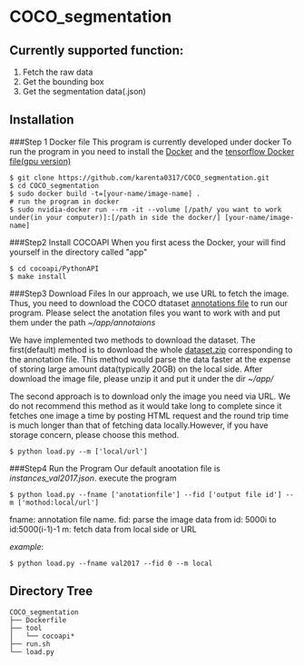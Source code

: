 # COCO_segmentation

## Currently supported function:
1. Fetch the raw data
2. Get the bounding box
3. Get the segmentation data(.json)

## Installation
###Step 1 Docker file
This program is currently developed under docker
To run the program in you need to install the [Docker](https://www.docker.com/) and the [tensorflow Docker file(gpu version)](https://github.com/tensorflow/tensorflow/tree/master/tensorflow/tools/docker)
```
$ git clone https://github.com/karenta0317/COCO_segmentation.git
$ cd COCO_segmentation
$ sudo docker build -t=[your-name/image-name] .
# run the program in docker
$ sudo nvidia-docker run --rm -it --volume [/path/ you want to work under(in your computer)]:[/path in side the docker/] [your-name/image-name]
```
###Step2 Install COCOAPI
When you first acess the Docker, your will find yourself in the directory called "app"  
```
$ cd cocoapi/PythonAPI
$ make install
```
###Step3 Download Files
In our approach, we use URL to fetch the image. Thus, you need to download the COCO dtataset [annotations file](http://cocodataset.org/#download) to run our program. Please select the anotation files you want to work with and put them under the path *~/app/annotaions*

We have implemented two methods to download the dataset. The first(default) method is to download the whole [dataset.zip](htt[://cocodataset.org/#download) corresponding to the annotation file. This method would parse the data faster at the expense of storing large amount data(typically 20GB) on the local side. After download the image file, please unzip it and put it under the dir *~/app/*

The second approach is to download only the image you need via URL. We do not recommend this method as it would take long to complete since it fetches one image a time by posting HTML request and the round trip time is much longer than that of fetching data locally.However, if you have storage concern, please choose this method.

```
$ python load.py --m ['local/url']
```

###Step4 Run the Program
Our default anootation file is *instances_val2017.json*.
execute the program
```
$ python load.py --fname ['anotationfile'] --fid ['output file id'] --m ['mothod:local/url']
```
fname: annotation file name.
fid: parse the image data from id: 5000i to id:5000(i-1)-1
m: fetch data from local side or URL

*example*:
```
$ python load.py --fname val2017 --fid 0 --m local
```
## Directory Tree

```
COCO_segmentation
├── Dockerfile
├── tool
│   └── cocoapi*
├── run.sh
└── load.py
```
